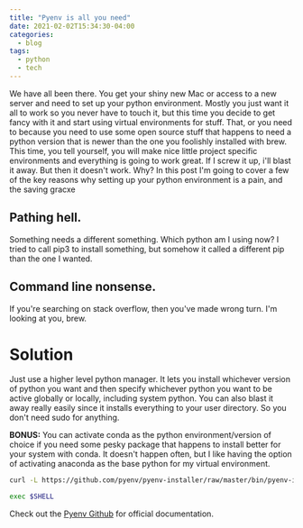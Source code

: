 ```yaml
---
title: "Pyenv is all you need"
date: 2021-02-02T15:34:30-04:00
categories:
  - blog
tags:
  - python
  - tech
---
```


We have all been there. You get your shiny new Mac or access to a new server and need to set up your python environment. Mostly you just want it all to work so you never have to touch it, but this time you decide to get fancy with it and start using virtual environments for stuff. That, or you need to because you need to use some open source stuff that happens to need a python version that is newer than the one you foolishly installed with brew. This time, you tell yourself, you will make nice little project specific environments and everything is going to work great. If I screw it up, i'll blast it away.  But then it doesn't work. Why? In this post I'm going to cover a few of the key reasons why setting up your python environment is a pain, and the saving gracxe

## Pathing hell. 

Something needs a different something. Which python am I using now? I tried to call pip3 to install something, but somehow it called a different pip than the one I wanted.

## Command line nonsense.

If you're searching on stack overflow, then you've made wrong turn. I'm looking at you, brew.

# Solution 

Just use a higher level python manager. It lets you install whichever version of python you want and then specify whichever python you want to be active globally or locally, including system python. You can also blast it away really easily since it installs everything to your user directory. So you don't need sudo for anything.

**BONUS:** You can activate conda as the python environment/version of choice if you need some pesky package that happens to install better for your system with conda. It doesn't happen often, but I like having the option of activating anaconda as the base python for my virtual environment.



```bash
curl -L https://github.com/pyenv/pyenv-installer/raw/master/bin/pyenv-installer | bash  

exec $SHELL
```

Check out the [Pyenv Github][pyenv-github] for official documentation.

[pyenv-github]: https://github.com/pyenv/pyenv

